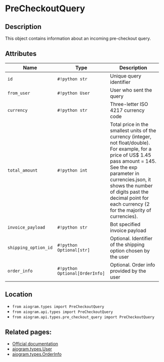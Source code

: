 # PreCheckoutQuery

## Description

This object contains information about an incoming pre-checkout query.


## Attributes

| Name | Type | Description |
| - | - | - |
| `id` | `#!python str` | Unique query identifier |
| `from_user` | `#!python User` | User who sent the query |
| `currency` | `#!python str` | Three-letter ISO 4217 currency code |
| `total_amount` | `#!python int` | Total price in the smallest units of the currency (integer, not float/double). For example, for a price of US$ 1.45 pass amount = 145. See the exp parameter in currencies.json, it shows the number of digits past the decimal point for each currency (2 for the majority of currencies). |
| `invoice_payload` | `#!python str` | Bot specified invoice payload |
| `shipping_option_id` | `#!python Optional[str]` | Optional. Identifier of the shipping option chosen by the user |
| `order_info` | `#!python Optional[OrderInfo]` | Optional. Order info provided by the user |



## Location

- `from aiogram.types import PreCheckoutQuery`
- `from aiogram.api.types import PreCheckoutQuery`
- `from aiogram.api.types.pre_checkout_query import PreCheckoutQuery`

## Related pages:

- [Official documentation](https://core.telegram.org/bots/api#precheckoutquery)
- [aiogram.types.User](../types/user.md)
- [aiogram.types.OrderInfo](../types/order_info.md)
